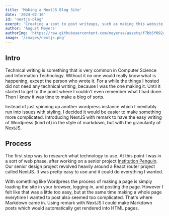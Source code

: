```yaml
--- 
title: 'Making a NextJS Blog Site' 
date: '2024-02-16'
id: 'nextjs-blog'
exerpt: 'Creating a spot to post writeups, such as making this website, using NextJS and other technologies'
author: 'August Meyers'
authorImg: 'https://raw.githubusercontent.com/meyersa/assets/f7bb5f0924c0bc3406233f3e58f800b7b2e208de/icons/portrait.jpg'
image: '/images/nextjs.png'
--- 
```


## Intro 

Technical writing is something that is very common in Computer Science and Information Technology. Without it no one would really know what is happening, except the person who wrote it. For a while the things I hosted did not need any technical writing, because I was the one making it. Until it started to get to the point where I couldn't even remember what I had done. Then I knew it was time to make a blog of sorts. 

Instead of just spinning up another wordpress instance which I inevitably run into issues with styling, I decided it would be easier to make something more complicated. Introducing NextJS with remark to have the easy writing of Wordpress (kind of) in the style of markdown, but with the granularity of NextJS. 

## Process 

The first step was to research what technology to use. At this point I was in a sort of web phase, after working on a senior project [Institution Penguin](https://github.com/meyersa/institution-penguin). Our senior design project revolved heavily around a React router project called NextJS. It was pretty easy to use and it could do everything I wanted. 

With something like Wordpress the process of making a page is simply loading the site in your browser, logging in, and posting the page. However I felt like that was a little too easy, but at the same time making a whole page everytime I wanted to post also seemed too complicated. That's where Markdown came in. Using remark with NextJS I could make Markdown posts which would automatically get rendered into HTML pages. 